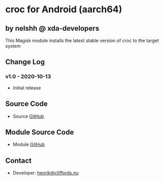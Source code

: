 # croc for Android (aarch64)

## by nelshh @ xda-developers

This Magisk module installs the latest stable version of croc to the target system

## Change Log

### v1.0 - 2020-10-13
* Initial release

## Source Code
* Source [GitHub](https://github.com/schollz/croc.git)

## Module Source Code
* Module [GitHub](https://github.com/henriknelson/croc-magisk-module)

## Contact
* Developer: [henrik@cliffords.nu](mailto:henrik@cliffords.nu)

